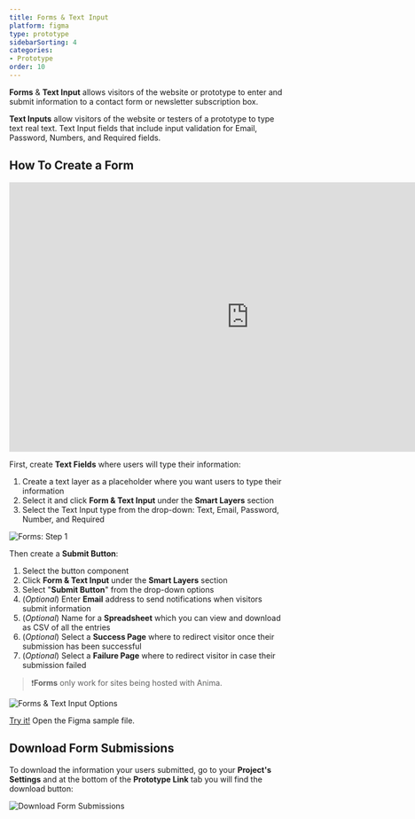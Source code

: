 ```yaml
---
title: Forms & Text Input
platform: figma
type: prototype
sidebarSorting: 4
categories: 
- Prototype
order: 10
---
```

**Forms** & **Text Input** allows visitors of the website or prototype to enter and submit information to a contact form or newsletter subscription box.

**Text Inputs** allow visitors of the website or testers of a prototype to type text real text. Text Input fields that include input validation for Email, Password, Numbers, and Required fields.

## How To Create a Form

<iframe width="864" height="486" src="https://www.youtube.com/embed/wqQgRegJBA0" frameborder="0" allow="accelerometer; autoplay; encrypted-media; gyroscope; picture-in-picture" allowfullscreen></iframe>

First, create **Text Fields** where users will type their information:
 1. Create a text layer as a placeholder where you want users to type their information
 2. Select it and click **Form & Text Input** under the **Smart Layers** section
 3. Select the Text Input type from the drop-down: Text, Email, Password, Number, and Required 


![Forms: Step 1](https://p46.f4.n0.cdn.getcloudapp.com/items/v1ue2gdY/Figma-Prototype-Text%402x.png?v=e53123f6e314fb032c7c36e13727fc2c)

 
Then create a **Submit Button**:
 1. Select the button component
 2. Click **Form & Text Input** under the **Smart Layers** section
 3. Select "**Submit Button**" from the drop-down options
 4. (*Optional*)  Enter **Email** address to send notifications when visitors submit information
 5. (*Optional*)  Name for a **Spreadsheet** which you can view and download as CSV of all the entries
 6. (*Optional*)  Select a **Success Page**    where to redirect visitor once their submission has been successful
 7. (*Optional*) Select a **Failure Page** where to redirect visitor in case their submission failed

> ❗️**Forms** only work for sites being hosted with Anima.

![Forms & Text Input Options](https://p46.f4.n0.cdn.getcloudapp.com/items/nOuekRAd/Figma-Prototype-%20Text%20%26%20Submit%403x.png?v=fdcec5fe19043e11eb8ac7b5da54e6ea)

[Try it!](https://www.figma.com/file/TPUlBmZ506O4rMBcKgAcEc/Miss-Cupcake-Prototype?node-id=0%3A1) Open the Figma sample file.

## Download Form Submissions
To download the information your users submitted, go to your **Project's Settings** and at the bottom of the **Prototype Link** tab you will find the download button:

![Download Form Submissions](https://s3.amazonaws.com/animaapp/docs/web-app/Anima%204%20-%20%20Download%20Forms.png)

